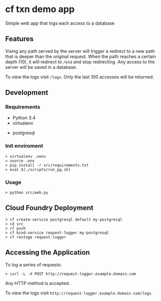 # cf txn demo app

Simple web app that logs each access to a database

## Features

Vising any path served by the server will trigger a redirect to a new path that is deeper than the original request.
When the path reaches a certain depth (10), it will redirect to `/end` and stop redirecting. Any access to the server
will be saved in a database.

To view the logs visit `/logs`. Only the last 100 accesses will be returned.

## Development

### Requirements

* Python 3.4
* virtualenv
- postgresql

### Init enviroment

    > virtualenv .venv
    > source .env
    > pip install -r src/requirements.txt
    > eval $(./scripts/run_pg.sh)

### Usage

    > python src/web.py

## Cloud Foundry Deployment

    > cf create-service postgresql default my-postgresql
    > cd src
    > cf push
    > cf bind-service request-logger my-postgresql
    > cf restage request-logger

## Accessing the Application

To log a series of requests:

    > curl -L -X POST http://request-logger.example.domain.com

Any HTTP method is accepted. 

To view the logs visit `http://request-logger.example.domain.com/logs`.

    


